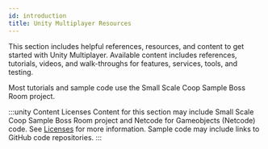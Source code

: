 ```yaml
---
id: introduction
title: Unity Multiplayer Resources
---
```


This section includes helpful references, resources, and content to get started with Unity Multiplayer. Available content includes references, tutorials, videos, and walk-throughs for features, services, tools, and testing.

Most tutorials and sample code use the Small Scale Coop Sample Boss Room project.

:::unity Content Licenses
Content for this section may include Small Scale Coop Sample Boss Room project and Netcode for Gameobjects (Netcode) code. See [Licenses](/reference/license) for more information. Sample code may include links to GitHub code repositories.
:::